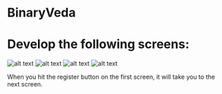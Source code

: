 # BinaryVeda

<h1><b>Develop the following screens:</b></h1>

![alt text](https://github.com/sumit-kotal/BinaryVeda/blob/main/Screenshot_1625037682.jpeg) ![alt text](https://github.com/sumit-kotal/BinaryVeda/blob/main/Screenshot_1625037696.jpeg)
![alt text](https://github.com/sumit-kotal/BinaryVeda/blob/main/Screenshot_1625037704.jpeg) ![alt text](https://github.com/sumit-kotal/BinaryVeda/blob/main/Screenshot_1625037752.jpeg)


When you hit the register button on the first screen, it will take you to the next
screen.
